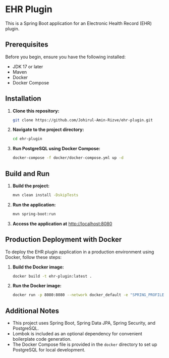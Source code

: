 # EHR Plugin

This is a Spring Boot application for an Electronic Health Record (EHR) plugin.

## Prerequisites

Before you begin, ensure you have the following installed:

- JDK 17 or later
- Maven
- Docker
- Docker Compose

## Installation

1. **Clone this repository:**

   ```bash
   git clone https://github.com/Johirul-Amin-Rizve/ehr-plugin.git
   ```

2. **Navigate to the project directory:**

   ```bash
   cd ehr-plugin
   ```

3. **Run PostgreSQL using Docker Compose:**

   ```bash
   docker-compose -f docker/docker-compose.yml up -d
   ```

## Build and Run

1. **Build the project:**

   ```bash
   mvn clean install -DskipTests
   ```

2. **Run the application:**

   ```bash
   mvn spring-boot:run
   ```

3. **Access the application at** [http://localhost:8080](http://localhost:8080)

## Production Deployment with Docker

To deploy the EHR plugin application in a production environment using Docker, follow these steps:
   
1. **Build the Docker image:**

   ```bash
   docker build -t ehr-plugin:latest .

2. **Run the Docker image:**

    ```bash
    docker run -p 8080:8080 --network docker_default -e "SPRING_PROFILES_ACTIVE=prod" ehr-plugin:latest

## Additional Notes

- This project uses Spring Boot, Spring Data JPA, Spring Security, and PostgreSQL.
- Lombok is included as an optional dependency for convenient boilerplate code generation.
- The Docker Compose file is provided in the `docker` directory to set up PostgreSQL for local development.